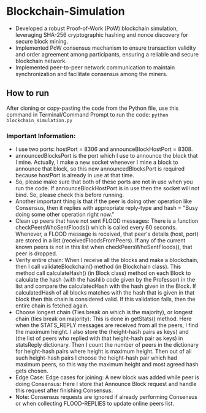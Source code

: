 # Blockchain-Simulation

- Developed a robust Proof-of-Work (PoW) blockchain simulation, leveraging SHA-256 cryptographic hashing and nonce discovery for secure block mining.
- Implemented PoW consensus mechanism to ensure transaction validity and order agreement among participants, ensuring a reliable and secure blockchain network.
- Implemented peer-to-peer network communication to maintain synchronization and facilitate consensus among the miners.

## How to run
After cloning or copy-pasting the code from the Python file, use this command in Terminal/Command Prompt to run the code:
```python blockchain_simulation.py```

### Important Information: 
- I use two ports: hostPort = 8306 and announceBlockHostPort = 8308.
- announcedBlocksPort is the port which I use to announce the block that I mine. Actually, I make a new socket whenever I mine a block to announce that block, so this new announcedBlocksPort is required because hostPort is already in use at that time. 
- So, please make sure that both of these ports are not in use when you run the code. If announceBlockHostPort is in use then the socket will not bind. So, please check this before running.
- Another important thing is that if the peer is doing other operation like Consensus, then it replies with appropriate reply-type and hash = "Busy doing some other operation right now."
- Clean up peers that have not sent FLOOD messages: There is a function checkPeersWhoSentFloods() which is called every 60 seconds. Whenever, a FLOOD message is received, that peer's details (host, port) are stored in a list (receivedFloodsFromPeers). If any of the current known peers is not in this list when checkPeersWhoSentFloods(), that peer is dropped.
- Verify entire chain: When I receive all the blocks and make a blockchain, then I call validateBlockchain() method (in Blockchain class). This method call calculateHash() (in Block class) method on each Block to calculate the hash (with the hashlib code given by the Professor) in the list and compare the calculatedHash with the hash given in the Block. If calculatedHash of all blocks matches with the hash that is given in that block then this chain is considered valid. If this validation fails, then the entire chain is fetched again. 
- Choose longest chain (Ties break on which is the majority), or longest chain (ties break on majority): This is done in getStats() method. Here when the STATS_REPLY messages are received from all the peers, I find the maximum height. I also store the (height-hash pairs as keys) and (the list of peers who replied with that height-hash pair as keys) in statsReply dictionary. Then I count the number of peers in the dictionary for height-hash pairs where height is maximum height. Then out of all such height-hash pairs I choose the height-hash pair which had maximum peers, so this way the maximum height and most agreed hash gets chosen.
- Edge Case: Edge cases for joining: A new block was added while peer is doing Consensus: Here I store that Announce Block request and handle this request after finishing Consensus.
- Note: Consensus requests are ignored if already performing Consensus or when collecting FLOOD-REPLIES to update online peers list.
